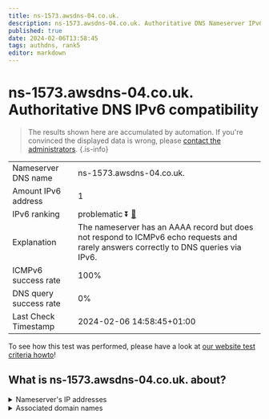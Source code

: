 ```yaml
---
title: ns-1573.awsdns-04.co.uk.
description: ns-1573.awsdns-04.co.uk. Authoritative DNS Nameserver IPv6 compatibility
published: true
date: 2024-02-06T13:58:45
tags: authdns, rank5
editor: markdown
---
```


# ns-1573.awsdns-04.co.uk. Authoritative DNS IPv6 compatibility

> The results shown here are accumulated by automation. If you're convinced the displayed data is wrong, please [contact the administrators](/howto/chat). 
{.is-info}




|   |   |
| - | - |
| Nameserver DNS name | ns-1573.awsdns-04.co.uk.
| Amount IPv6 address | 1
| IPv6 ranking | problematic :arrow_double_down: [🔗](/howto/ranking) |
| Explanation | The nameserver has an AAAA record but does not respond to ICMPv6 echo requests and rarely answers correctly to DNS queries via IPv6. |
| ICMPv6 success rate | 100%|
| DNS query success rate | 0% |
| Last Check Timestamp | 2024-02-06 14:58:45+01:00 |

To see how this test was performed, please have a look at [our website test criteria howto](/howto/testcriteria/authdns)!


## What is ns-1573.awsdns-04.co.uk. about?




<details>
<summary>Nameserver's IP addresses</summary>

2600:9000:5306:2500::1

</details>



<details>
<summary>Associated domain names</summary>

www.quora.com

</details>
